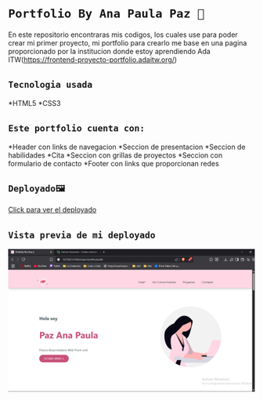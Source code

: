 # `Portfolio By Ana Paula Paz 🐥`
En este repositorio encontraras mis codigos, los cuales use para poder crear mi primer proyecto, mi portfolio
para crearlo me base en una pagina proporcionado por la institucion donde estoy aprendiendo Ada ITW(https://frontend-proyecto-portfolio.adaitw.org/)
## `Tecnologia usada`
*HTML5
*CSS3
## `Este portfolio cuenta con:`
*Header con links de navegacion
*Seccion de presentacion
*Seccion de habilidades
*Cita
*Seccion con grillas de proyectos
*Seccion con formulario de contacto
*Footer con links que proporcionan redes
## `Deployado🖼️`
[Click para ver el deployado](https://dreamy-sunburst-1ecf34.netlify.app/)

## `Vista previa de mi deployado`
![Screenshot](assets/Captura%20de%20pantalla%202025-07-08%20220230.png)

